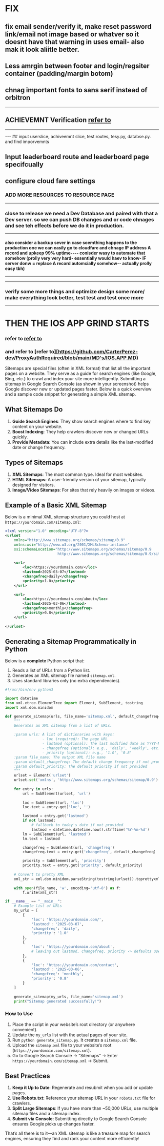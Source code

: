 # FIX
## fix email sender/verify it, make reset password link/email not image based or whatver so it doesnt have that warning in uses email- also mak it look aliitle better.
## Less amrgin between footer and login/regsiter container (padding/margin botom)
## chnag important fonts to sans serif instead of orbitron
-----
## ACHIEVEMNT Verification [refer to](https://github.com/CarterPerez-dev/ProxyAuthRequired/blob/main/Mongo-Inputs/TestUsers.js)
---
--- ## input userslice, achiveemnt slice, test routes, tesy.py, databse.py. and find imporvemnts
 ## Input leaderboard route and leaderboard page specifcually

## configure cloud fare settings

### ADD MORE RESOURCES TO RESOURCE PAGE
----
### close to release we need a Dev Database and paired with that a Dev server. so we can push DB changes and or code chnages and see teh effects before we do it in production. 
----
#### also consider a backup sever in case soemthing happens to the production one we can easily go to cloudfare and chnage IP address A record and upkeep 99% uptime---- conisder wasy to automate that somehow (prolly very very hard- essentially would haev to know- IF server donw = replace A record automcially somehow-- actually prolly easy tbh)
------
---
### verify some more things and optimize design some more/ make everything look better, test test and test once more
----
# THEN THE IOS APP GRIND STARTS
### refer to [refer to](https://github.com/CarterPerez-dev/ProxyAuthRequired/blob/main/IOS.MD)
### and refer to [refer to][https://github.com/CarterPerez-dev/ProxyAuthRequired/blob/main/MD's/IOS.APP.MD)


Sitemaps are special files (often in XML format) that list all the important pages on a website. They serve as a guide for search engines (like Google, Bing, etc.) to crawl and index your site more intelligently. Submitting a sitemap in Google Search Console (as shown in your screenshot) helps Google discover new or updated pages faster. Below is a quick overview and a sample code snippet for generating a simple XML sitemap.

## What Sitemaps Do
1. **Guide Search Engines**: They show search engines where to find key content on your website.  
2. **Boost Indexing**: They help crawlers discover new or changed URLs quickly.  
3. **Provide Metadata**: You can include extra details like the last-modified date or change frequency.

## Types of Sitemaps
1. **XML Sitemaps**: The most common type. Ideal for most websites.  
2. **HTML Sitemaps**: A user-friendly version of your sitemap, typically designed for visitors.  
3. **Image/Video Sitemaps**: For sites that rely heavily on images or videos.

## Example of a Basic XML Sitemap

Below is a minimal XML sitemap structure you could host at `https://yourdomain.com/sitemap.xml`:

```xml
<?xml version="1.0" encoding="UTF-8"?>
<urlset 
    xmlns="http://www.sitemaps.org/schemas/sitemap/0.9" 
    xmlns:xsi="http://www.w3.org/2001/XMLSchema-instance" 
    xsi:schemaLocation="http://www.sitemaps.org/schemas/sitemap/0.9 
                        http://www.sitemaps.org/schemas/sitemap/0.9/sitemap.xsd">
                        
    <url>
        <loc>https://yourdomain.com/</loc>
        <lastmod>2025-03-07</lastmod>
        <changefreq>daily</changefreq>
        <priority>1.0</priority>
    </url>
    
    <url>
        <loc>https://yourdomain.com/about</loc>
        <lastmod>2025-03-06</lastmod>
        <changefreq>monthly</changefreq>
        <priority>0.8</priority>
    </url>
    
</urlset>
```

## Generating a Sitemap Programmatically in Python

Below is a **complete** Python script that:
1. Reads a list of URLs from a Python list.
2. Generates an XML sitemap file named `sitemap.xml`.
3. Uses standard libraries only (no extra dependencies).

```python
#!/usr/bin/env python3

import datetime
from xml.etree.ElementTree import Element, SubElement, tostring
import xml.dom.minidom

def generate_sitemap(urls, file_name='sitemap.xml', default_changefreq='weekly', default_priority='0.5'):
    """
    Generates an XML sitemap from a list of URLs.
    
    :param urls: A list of dictionaries with keys:
                 - loc (required): The page URL
                 - lastmod (optional): The last modified date as YYYY-MM-DD
                 - changefreq (optional): e.g., 'daily', 'weekly', etc.
                 - priority (optional): e.g., '1.0', '0.8'
    :param file_name: The output XML file name
    :param default_changefreq: The default change frequency if not provided
    :param default_priority: The default priority if not provided
    """
    urlset = Element('urlset')
    urlset.set('xmlns', 'http://www.sitemaps.org/schemas/sitemap/0.9')
    
    for entry in urls:
        url = SubElement(urlset, 'url')
        
        loc = SubElement(url, 'loc')
        loc.text = entry.get('loc', '')

        lastmod = entry.get('lastmod')
        if not lastmod:
            # fallback to today's date if not provided
            lastmod = datetime.datetime.now().strftime('%Y-%m-%d')
        lm = SubElement(url, 'lastmod')
        lm.text = lastmod

        changefreq = SubElement(url, 'changefreq')
        changefreq.text = entry.get('changefreq', default_changefreq)

        priority = SubElement(url, 'priority')
        priority.text = entry.get('priority', default_priority)
    
    # Convert to pretty XML
    xml_str = xml.dom.minidom.parseString(tostring(urlset)).toprettyxml(indent="  ")
    
    with open(file_name, 'w', encoding='utf-8') as f:
        f.write(xml_str)

if __name__ == "__main__":
    # Example list of URLs
    my_urls = [
        {
            'loc': 'https://yourdomain.com/',
            'lastmod': '2025-03-07',
            'changefreq': 'daily',
            'priority': '1.0'
        },
        {
            'loc': 'https://yourdomain.com/about',
            # leaving out lastmod, changefreq, priority -> defaults used
        },
        {
            'loc': 'https://yourdomain.com/contact',
            'lastmod': '2025-03-06',
            'changefreq': 'monthly',
            'priority': '0.8'
        }
    ]
    
    generate_sitemap(my_urls, file_name='sitemap.xml')
    print("Sitemap generated successfully!")
```

### How to Use
1. Place the script in your website’s root directory (or anywhere convenient).
2. Update the `my_urls` list with the actual pages of your site.
3. Run `python generate_sitemap.py`. It creates a `sitemap.xml` file.
4. Upload the `sitemap.xml` file to your website’s root (`https://yourdomain.com/sitemap.xml`).
5. Go to Google Search Console → “Sitemaps” → Enter `https://yourdomain.com/sitemap.xml` → Submit.

## Best Practices
1. **Keep it Up to Date**: Regenerate and resubmit when you add or update pages.  
2. **Use Robots.txt**: Reference your sitemap URL in your `robots.txt` file for crawlers.  
3. **Split Large Sitemaps**: If you have more than ~50,000 URLs, use multiple sitemap files and a sitemap index.  
4. **Submit via Console**: Submitting directly to Google Search Console ensures Google picks up changes faster.

That’s all there is to it—an XML sitemap is like a treasure map for search engines, ensuring they find and rank your content more efficiently!



